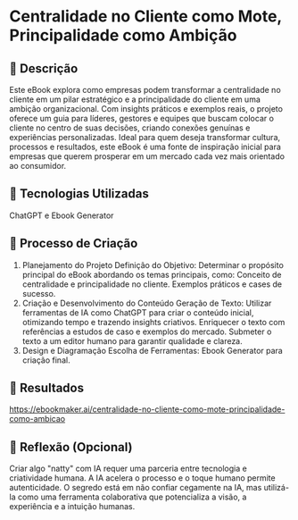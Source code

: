 # Centralidade no Cliente como Mote, Principalidade como Ambição

## 📒 Descrição
Este eBook explora como empresas podem transformar a centralidade no cliente em um pilar estratégico e a principalidade do cliente em uma ambição organizacional. Com insights práticos e exemplos reais, o projeto oferece um guia para líderes, gestores e equipes que buscam colocar o cliente no centro de suas decisões, criando conexões genuínas e experiências personalizadas. Ideal para quem deseja transformar cultura, processos e resultados, este eBook é uma fonte de inspiração inicial para empresas que querem prosperar em um mercado cada vez mais orientado ao consumidor.

## 🤖 Tecnologias Utilizadas
ChatGPT e Ebook Generator

## 🧐 Processo de Criação
1. Planejamento do Projeto
Definição do Objetivo: Determinar o propósito principal do eBook abordando os temas principais, como:
Conceito de centralidade e principalidade no cliente.
Exemplos práticos e cases de sucesso.
2. Criação e Desenvolvimento do Conteúdo
Geração de Texto:
Utilizar ferramentas de IA como ChatGPT para criar o conteúdo inicial, otimizando tempo e trazendo insights criativos.
Enriquecer o texto com referências a estudos de caso e exemplos do mercado.
Submeter o texto a um editor humano para garantir qualidade e clareza.
3. Design e Diagramação
Escolha de Ferramentas:
Ebook Generator para criação final.

## 🚀 Resultados
https://ebookmaker.ai/centralidade-no-cliente-como-mote-principalidade-como-ambicao

## 💭 Reflexão (Opcional)
Criar algo "natty" com IA requer uma parceria entre tecnologia e criatividade humana. A IA acelera o processo e o toque humano permite autenticidade. O segredo está em não confiar cegamente na IA, mas utilizá-la como uma ferramenta colaborativa que potencializa a visão, a experiência e a intuição humanas.
